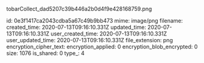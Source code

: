 tobarCollect_dad5207c39b446a2b0d4f9e428168759.png

id: 0e3f1417ca2043cdba5a67c49b9bb473
mime: image/png
filename: 
created_time: 2020-07-13T09:16:10.331Z
updated_time: 2020-07-13T09:16:10.331Z
user_created_time: 2020-07-13T09:16:10.331Z
user_updated_time: 2020-07-13T09:16:10.331Z
file_extension: png
encryption_cipher_text: 
encryption_applied: 0
encryption_blob_encrypted: 0
size: 1076
is_shared: 0
type_: 4